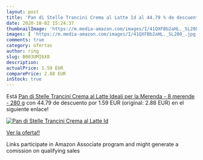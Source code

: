 ```yaml
---
layout: post
title: 'Pan di Stelle Trancini Crema al Latte Id al 44.79 % de descuento'
date: 2020-10-02 15:24:37
thumbnailImage: 'https://m.media-amazon.com/images/I/41QXFBb2aHL._SL200_.jpg'
images: [ 'https://m.media-amazon.com/images/I/41QXFBb2aHL._SL200_.jpg' ]
comments: true
category: ofertas
author: ring
slug: B003UMI6X8
description:
actualPrice: 1.59 EUR
comparePrice: 2.88 EUR
inStock: true
---
```


Está [Pan di Stelle Trancini Crema al Latte Ideali per la Merenda - 8 merende - 280 g](https://www.amazon.it/dp/B003UMI6X8/?tag=tolees00-21) con 44.79 de descuento por 1.59 EUR (original: 2.88 EUR) en el siguiente enlace!

[![Pan di Stelle Trancini Crema al Latte Id](https://m.media-amazon.com/images/I/41QXFBb2aHL._SL200_.jpg)](https://www.amazon.it/dp/B003UMI6X8/?tag=tolees00-21)

[Ver la oferta!!](https://www.amazon.it/dp/B003UMI6X8/?tag=tolees00-21)

Links participate in Amazon Associate program and might generate a comission on qualifying sales


